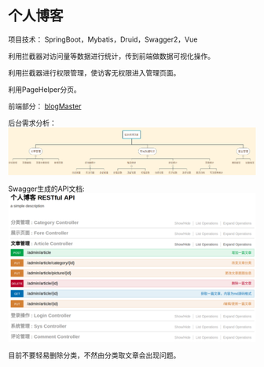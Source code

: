 # 个人博客

项目技术： SpringBoot，Mybatis，Druid，Swagger2，Vue

利用拦截器对访问量等数据进行统计，传到前端做数据可视化操作。

利用拦截器进行权限管理，使访客无权限进入管理页面。

利用PageHelper分页。

前端部分： [blogMaster](https://github.com/Xiaoyaook/try-vue/tree/master/blogmaster)

后台需求分析：
![需求](./photos/博客后台管理.png)

Swagger生成的API文档:
![API文档](./photos/个人博客API.png)

目前不要轻易删除分类，不然由分类取文章会出现问题。


